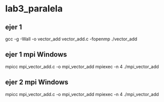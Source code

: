 # lab3_paralela

## ejer 1
gcc -g -Wall -o vector_add vector_add.c -fopenmp
./vector_add

## ejer 1 mpi Windows
mpicc mpi_vector_add.c -o mpi_vector_add
mpiexec -n 4 ./mpi_vector_add


## ejer 2 mpi Windows
mpicc mpi_vector_add.c -o mpi_vector_add
mpiexec -n 4 ./mpi_vector_add